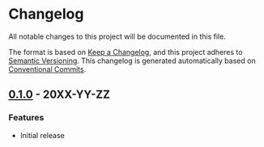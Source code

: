 # Changelog

All notable changes to this project will be documented in this file.

The format is based on
[Keep a Changelog](https://keepachangelog.com/en/1.0.0/),
and this project adheres to
[Semantic Versioning](https://semver.org/spec/v2.0.0.html).
This changelog is generated automatically based on [Conventional Commits](https://www.conventionalcommits.org/en/v1.0.0/).

## [0.1.0](https://github.com/terraform-google-modules/terraform-google-iam/releases/tag/v0.1.0) - 20XX-YY-ZZ

### Features

- Initial release

[0.1.0]: https://github.com/terraform-google-modules/terraform-google-iam/releases/tag/v0.1.0
